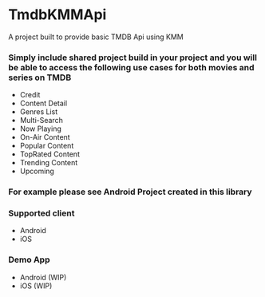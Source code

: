 # TmdbKMMApi
A project built to provide basic TMDB Api using KMM


### Simply include shared project build in your project and you will be able to access the following use cases for both movies and series on TMDB

- Credit
- Content Detail
- Genres List
- Multi-Search
- Now Playing
- On-Air Content
- Popular Content
- TopRated Content
- Trending Content
- Upcoming
 
### For example please see Android Project created in this library

### Supported client
- Android
- iOS

### Demo App
- Android (WIP)
- iOS (WIP)
